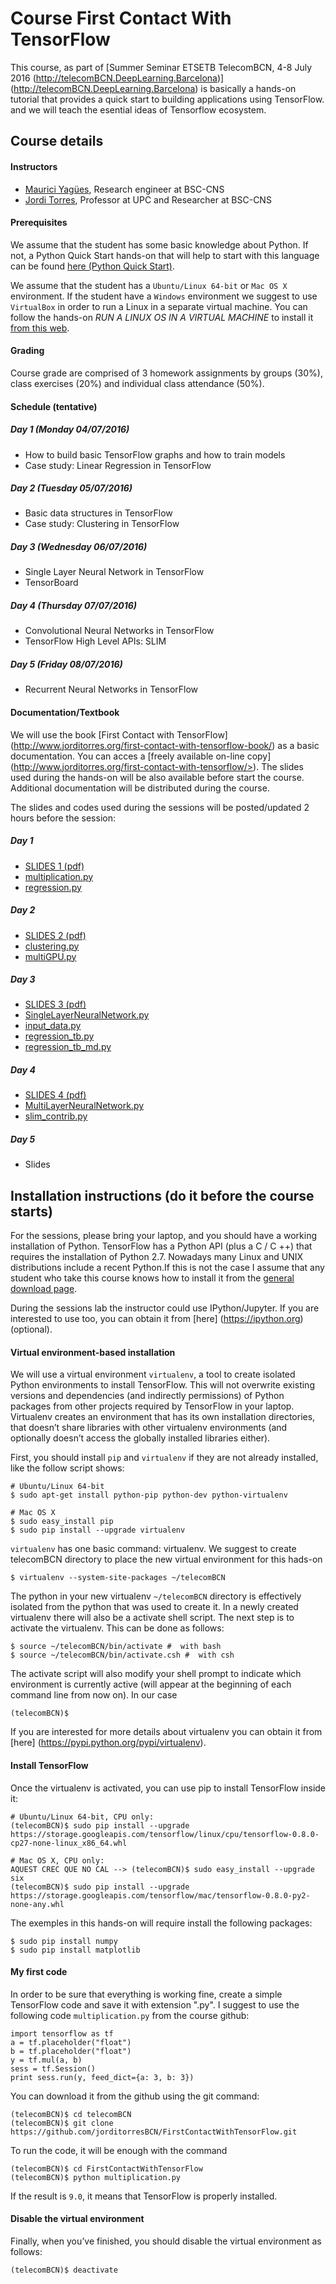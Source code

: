 
# Course First Contact With TensorFlow
This course, as part of [Summer Seminar ETSETB TelecomBCN, 4-8 July 2016 (http://telecomBCN.DeepLearning.Barcelona)] (http://telecomBCN.DeepLearning.Barcelona) is basically a hands-on tutorial that provides a quick start to building applications using TensorFlow. and we will teach the esential ideas of Tensorflow ecosystem.
## Course details

#### Instructors

- [Maurici Yagües](https://bsc.es/about-bsc/staff-directory/yagues-maurici), Research engineer at BSC-CNS
- [Jordi Torres](http://www.JordiTorres.Barcelona), Professor at UPC and Researcher at BSC-CNS

#### Prerequisites

We assume that the student has some basic knowledge about Python. If not, a Python Quick Start hands-on that will help to start with this language can be found [here (Python Quick Start)](http://www.jorditorres.org/teaching-activity/hands-on-1-python-quick-start/).

We assume that the student has a `Ubuntu/Linux 64-bit` or `Mac OS X`  environment. If the student have a `Windows` environment we suggest to use `VirtualBox` in order to run a Linux in a separate virtual machine. You can follow the hands-on *RUN A LINUX OS IN A VIRTUAL MACHINE* to install it [from this web](http://www.jorditorres.org/teaching-activity/hands-on-0-run-a-linux-os-in-a-virtual-machine/).

#### Grading
Course grade are comprised of 3 homework assignments by groups (30%), class exercises (20%) and individual class attendance (50%).

#### Schedule (tentative)

##### Day 1 (Monday 04/07/2016) 

- How to build basic TensorFlow graphs and how to train models
- Case study: Linear Regression in TensorFlow

##### Day 2 (Tuesday 05/07/2016) 

- Basic data structures in TensorFlow
- Case study: Clustering in TensorFlow 

##### Day 3 (Wednesday 06/07/2016)  

- Single Layer Neural Network in TensorFlow
- TensorBoard 

##### Day 4 (Thursday 07/07/2016)  

- Convolutional Neural Networks in TensorFlow
- TensorFlow High Level APIs: SLIM

##### Day 5 (Friday 08/07/2016)  

- Recurrent Neural Networks in TensorFlow



#### Documentation/Textbook

We will use the book [First Contact with TensorFlow] (http://www.jorditorres.org/first-contact-with-tensorflow-book/) 
as a basic documentation. You can acces a [freely available on-line copy] (http://www.jorditorres.org/first-contact-with-tensorflow/>). The slides used during the hands-on will be also available before start the course. Additional documentation will be distributed during the course.

The slides and codes used during the sessions will be posted/updated 2 hours before the session:

##### Day 1

- [SLIDES 1 (pdf)](https://github.com/jorditorresBCN/FirstContactWithTensorFlow/blob/master/TF.course.slides.day1.pdf)
- [multiplication.py](https://github.com/jorditorresBCN/FirstContactWithTensorFlow/blob/master/multiplication.py) 
- [regression.py](https://github.com/jorditorresBCN/FirstContactWithTensorFlow/blob/master/regression.py) 

##### Day 2

- [SLIDES 2 (pdf)](https://github.com/jorditorresBCN/FirstContactWithTensorFlow/blob/master/TF.course.slides.day2.pdf)
- [clustering.py](https://github.com/jorditorresBCN/FirstContactWithTensorFlow/blob/master/clustering.py) 
- [multiGPU.py](https://github.com/jorditorresBCN/FirstContactWithTensorFlow/blob/master/MultiGPU.py) 

##### Day 3

- [SLIDES 3 (pdf)](https://github.com/jorditorresBCN/FirstContactWithTensorFlow/blob/master/TF.course.slides.day3.pdf)
- [SingleLayerNeuralNetwork.py](https://github.com/jorditorresBCN/FirstContactWithTensorFlow/blob/master/SingleLayerNeuralNetwork.py)
- [input_data.py](https://github.com/jorditorresBCN/FirstContactWithTensorFlow/blob/master/input_data.py)
- [regression_tb.py](https://github.com/jorditorresBCN/FirstContactWithTensorFlow/blob/master/regression_tb.py) 
- [regression_tb_md.py](https://github.com/jorditorresBCN/FirstContactWithTensorFlow/blob/master/regression_tb_md.py) 

##### Day 4

- [SLIDES 4 (pdf)](https://github.com/jorditorresBCN/FirstContactWithTensorFlow/blob/master/TF.course.slides.day4.pdf)
- [MultiLayerNeuralNetwork.py](https://github.com/jorditorresBCN/FirstContactWithTensorFlow/blob/master/MultiLayerNeuralNetworks.py)
- [slim_contrib.py](https://github.com/jorditorresBCN/FirstContactWithTensorFlow/blob/master/slim_contrib.py)

##### Day 5
- Slides


## Installation instructions (do it before the course starts)
For the sessions, please bring your laptop, and you should have a working installation of Python. TensorFlow has a Python API (plus a C / C ++) that requires the installation of Python 2.7. Nowadays many Linux and UNIX distributions include a recent Python.If this is not the case I assume that any student who take this course knows how to install it from the [general download page]( https://www.python.org/downloads/). 

During the sessions lab the instructor could use IPython/Jupyter. If you are interested to use too, you can obtain it from [here] (https://ipython.org) (optional).

#### Virtual environment-based installation
We will use a virtual environment `virtualenv`, a tool to create isolated Python environments to install TensorFlow. This will not overwrite existing versions and dependencies (and indirectly permissions) of Python packages from other projects required by TensorFlow in your laptop.  Virtualenv creates an environment that has its own installation directories, that doesn’t share libraries with other virtualenv environments (and optionally doesn’t access the globally installed libraries either).

First, you should install `pip` and `virtualenv` if they are not already installed, like the follow script shows:
```
# Ubuntu/Linux 64-bit
$ sudo apt-get install python-pip python-dev python-virtualenv 

# Mac OS X 
$ sudo easy_install pip
$ sudo pip install --upgrade virtualenv
```
`virtualenv` has one basic command: virtualenv. We suggest to create telecomBCN directory to place the new virtual environment for this hads-on

```
$ virtualenv --system-site-packages ~/telecomBCN
```

The python in your new virtualenv `~/telecomBCN` directory is effectively isolated from the python that was used to create it. In a newly created virtualenv there will also be a activate shell script. The next step is to activate the virtualenv. This can be done as follows:

```
$ source ~/telecomBCN/bin/activate #  with bash 
$ source ~/telecomBCN/bin/activate.csh #  with csh
```
The activate script will also modify your shell prompt to indicate which environment is currently active (will appear at the beginning of each command line from now on). In our case
```
(telecomBCN)$
```
If you are interested for more details about virtualenv you can obtain it from [here] (https://pypi.python.org/pypi/virtualenv).

#### Install TensorFlow
Once the virtualenv is activated, you can use pip to install TensorFlow inside it:

```
# Ubuntu/Linux 64-bit, CPU only:
(telecomBCN)$ sudo pip install --upgrade https://storage.googleapis.com/tensorflow/linux/cpu/tensorflow-0.8.0-cp27-none-linux_x86_64.whl 

# Mac OS X, CPU only:
AQUEST CREC QUE NO CAL --> (telecomBCN)$ sudo easy_install --upgrade six
(telecomBCN)$ sudo pip install --upgrade https://storage.googleapis.com/tensorflow/mac/tensorflow-0.8.0-py2-none-any.whl
```

The exemples in this hands-on will require install the following packages: 

```
$ sudo pip install numpy
$ sudo pip install matplotlib
```

#### My first code
In order to be sure that everything is working fine, create a simple TensorFlow code and save it with extension ".py". I suggest to use the following code `multiplication.py` from the course github:

```
import tensorflow as tf
a = tf.placeholder("float")
b = tf.placeholder("float")
y = tf.mul(a, b)
sess = tf.Session()
print sess.run(y, feed_dict={a: 3, b: 3})
```
You can download it from the github using the git command: 
```
(telecomBCN)$ cd telecomBCN
(telecomBCN)$ git clone https://github.com/jorditorresBCN/FirstContactWithTensorFlow.git
```
To run the code, it will be enough with the command 

```
(telecomBCN)$ cd FirstContactWithTensorFlow
(telecomBCN)$ python multiplication.py
```
If the result is `9.0`, it means that TensorFlow is properly installed.

#### Disable the virtual environment
Finally, when you’ve finished, you should disable the virtual environment as follows:

```
(telecomBCN)$ deactivate
```




